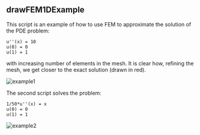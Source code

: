 ## drawFEM1DExample

This script is an example of how to use FEM to approximate the solution of the PDE problem:

    u''(x) = 10
    u(0) = 0
    u(1) = 1

with increasing number of elements in the mesh. It is clear how, refining the mesh, we get closer to the exact solution (drawn in red).

![example1](fem_h_refinement_1.svg.png)

The second script solves the problem:

    1/50*u''(x) = x
    u(0) = 0
    u(1) = 1

![example2](fem_h_refinement_2.svg.png)